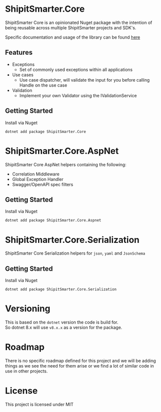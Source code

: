 # ShipitSmarter.Core

ShipitSmarter Core is an opinionated Nuget package with the intention of being reusable across multiple ShipitSmarter projects and SDK's.

Specific documentation and usage of the library can be found [here](src/ShipItSmarter.Core/README.md)

## Features
* Exceptions
  * Set of commonly used exceptions within all applications
* Use cases
  * Use case dispatcher, will validate the input for you before calling Handle on the use case
* Validation
  * Implement your own Validator using the IValidationService

## Getting Started

Install via Nuget
```
dotnet add package ShipitSmarter.Core 
```


# ShipitSmarter.Core.AspNet

ShipitSmarter Core AspNet helpers containing the following:

- Correlation Middleware
- Global Exception Handler
- Swagger/OpenAPI spec filters

## Getting Started

Install via Nuget
```
dotnet add package ShipitSmarter.Core.Aspnet
```


# ShipitSmarter.Core.Serialization

ShipitSmarter Core Serialization helpers for `json`, `yaml` and `JsonSchema`

## Getting Started

Install via Nuget
```
dotnet add package ShipitSmarter.Core.Serialization
```


# Versioning
This is based on the `dotnet` version the code is build for.  
So dotnet 8.x will use `v8.x.x` as a version for the package.

# Roadmap

There is no specific roadmap defined for this project and we will be adding things as we see the need for them arise or we find a lot of similar code in use in other projects.

# License

This project is licensed under MIT